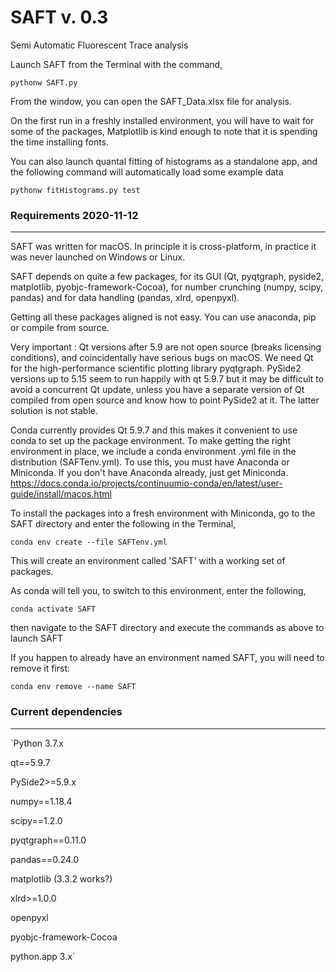# SAFT v. 0.3
Semi Automatic Fluorescent Trace analysis

Launch SAFT from the Terminal with the command,

`pythonw SAFT.py`

From the window, you can open the SAFT_Data.xlsx file for analysis. 

On the first run in a freshly installed environment, you will have to wait for some of the packages, Matplotlib is kind enough to note that it is spending the time installing fonts.

You can also launch quantal fitting of histograms as a standalone app, and the following command will automatically load some example data

`pythonw fitHistograms.py test`



### Requirements 2020-11-12
---------
SAFT was written for macOS. In principle it is cross-platform, in practice it was never launched on Windows or Linux. 

SAFT depends on quite a few packages, for its GUI (Qt, pyqtgraph, pyside2, matplotlib, pyobjc-framework-Cocoa), for number crunching (numpy, scipy, pandas) and for data handling (pandas, xlrd, openpyxl). 

Getting all these packages aligned is not easy. You can use anaconda, pip or compile from source. 

Very important : Qt versions after 5.9 are not open source (breaks licensing conditions), and coincidentally have serious bugs on macOS. 
We need Qt for the high-performance scientific plotting library pyqtgraph. 
PySide2 versions up to 5.15 seem to run happily with qt 5.9.7 but it may be difficult to avoid a concurrent Qt update, unless you have a separate version of Qt compiled from open source and know how to point PySide2 at it. The latter solution is not stable. 

Conda currently provides Qt 5.9.7 and this makes it convenient to use conda to set up the package environment. To make getting the right environment in place, we include a conda environment .yml file in the distribution (SAFTenv.yml). To use this, you must have Anaconda or Miniconda. If you don't have Anaconda already, just get Miniconda. https://docs.conda.io/projects/continuumio-conda/en/latest/user-guide/install/macos.html

To install the packages into a fresh environment with Miniconda, go to the SAFT directory and enter the following in the Terminal,

`conda env create --file SAFTenv.yml`

This will create an environment called 'SAFT' with a working set of packages.

As conda will tell you, to switch to this environment, enter the following,

`conda activate SAFT`

then navigate to the SAFT directory and execute the commands as above to launch SAFT

If you happen to already have an environment named SAFT, you will need to remove it first:

`conda env remove --name SAFT`



### Current dependencies
-----------

`Python 3.7.x

qt==5.9.7

PySide2>=5.9.x

numpy==1.18.4

scipy==1.2.0

pyqtgraph==0.11.0

pandas==0.24.0

matplotlib (3.3.2 works?)

xlrd>=1.0.0

openpyxl

pyobjc-framework-Cocoa

python.app 3.x`



